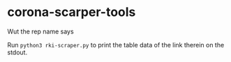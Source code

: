# corona-scarper-tools
Wut the rep name says

Run ``python3 rki-scraper.py`` to print the table data of the link therein on
the stdout.
